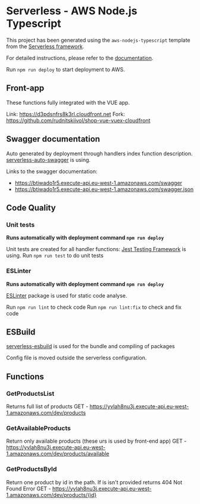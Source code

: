 # Serverless - AWS Node.js Typescript

This project has been generated using the `aws-nodejs-typescript` template from the [Serverless framework](https://www.serverless.com/).

For detailed instructions, please refer to the [documentation](https://www.serverless.com/framework/docs/providers/aws/).

Run `npm run deploy` to start deployment to AWS.

## Front-app

These functions fully integrated with the VUE app.

Link: https://d3pdsnfrs8k3rl.cloudfront.net
Fork: https://github.com/rudnitskiivol/shop-vue-vuex-cloudfront

## Swagger documentation

Auto generated by deployment through handlers index function description.
[serverless-auto-swagger](https://www.npmjs.com/package/serverless-auto-swagger) is using.

Links to the swagger documentation:
- https://btiwado1r5.execute-api.eu-west-1.amazonaws.com/swagger
- https://btiwado1r5.execute-api.eu-west-1.amazonaws.com/swagger.json

## Code Quality

### Unit tests

**Runs automatically with deployment command `npm run deploy`** 

Unit tests are created for all handler functions:
[Jest Testing Framework](https://www.npmjs.com/package/jest) is using.
Run `npm run test` to do unit tests

### ESLinter

**Runs automatically with deployment command `npm run deploy`**

[ESLinter](https://www.npmjs.com/package/eslint) package is used for static code analyse.

Run `npm run lint` to check code
Run `npm run lint:fix` to check and fix code

## ESBuild

[serverless-esbuild](https://www.npmjs.com/package/serverless-esbuild) is used for the bundle and compiling of packages

Config file is moved outside the serverless configuration.

## Functions

### GetProductsList

Returns full list of products
GET - https://yvlah8nu3j.execute-api.eu-west-1.amazonaws.com/dev/products

### GetAvailableProducts

Return only available products (these urs is used by front-end app)
GET - https://yvlah8nu3j.execute-api.eu-west-1.amazonaws.com/dev/products/available

### GetProductsById

Return one product by id in the path. If is isn't provided returns 404 Not Found Error
GET - https://yvlah8nu3j.execute-api.eu-west-1.amazonaws.com/dev/products/{id}

